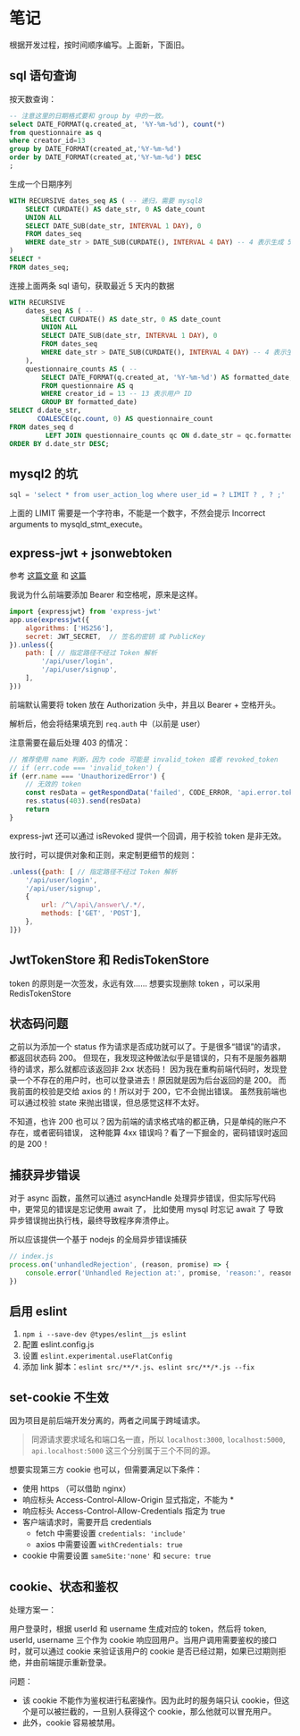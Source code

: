 # 笔记

根据开发过程，按时间顺序编写。上面新，下面旧。

## sql 语句查询

按天数查询：

```sql
-- 注意这里的日期格式要和 group by 中的一致。
select DATE_FORMAT(q.created_at, '%Y-%m-%d'), count(*)
from questionnaire as q
where creator_id=13
group by DATE_FORMAT(created_at,'%Y-%m-%d')
order by DATE_FORMAT(created_at,'%Y-%m-%d') DESC
;
```

生成一个日期序列

```sql
WITH RECURSIVE dates_seq AS ( -- 递归，需要 mysql8
    SELECT CURDATE() AS date_str, 0 AS date_count
    UNION ALL
    SELECT DATE_SUB(date_str, INTERVAL 1 DAY), 0
    FROM dates_seq
    WHERE date_str > DATE_SUB(CURDATE(), INTERVAL 4 DAY) -- 4 表示生成 5 天
)
SELECT *
FROM dates_seq;
```

连接上面两条 sql 语句，获取最近 5 天内的数据

```sql
WITH RECURSIVE
    dates_seq AS ( --
        SELECT CURDATE() AS date_str, 0 AS date_count
        UNION ALL
        SELECT DATE_SUB(date_str, INTERVAL 1 DAY), 0
        FROM dates_seq
        WHERE date_str > DATE_SUB(CURDATE(), INTERVAL 4 DAY) -- 4 表示生成 5 天
    ),
    questionnaire_counts AS ( --
        SELECT DATE_FORMAT(q.created_at, '%Y-%m-%d') AS formatted_date, COUNT(*) AS count
        FROM questionnaire AS q
        WHERE creator_id = 13 -- 13 表示用户 ID
        GROUP BY formatted_date)
SELECT d.date_str,
       COALESCE(qc.count, 0) AS questionnaire_count
FROM dates_seq d
         LEFT JOIN questionnaire_counts qc ON d.date_str = qc.formatted_date
ORDER BY d.date_str DESC;
```

## mysql2 的坑

```js
sql = 'select * from user_action_log where user_id = ? LIMIT ? , ? ;'
```
上面的 LIMIT 需要是一个字符串，不能是一个数字，不然会提示 Incorrect arguments to mysqld_stmt_execute。

## express-jwt + jsonwebtoken

参考 [这篇文章](https://www.cnblogs.com/zkqiang/p/11810203.html) 和 [这篇](https://blog.csdn.net/GreyCastle/article/details/120442437)

我说为什么前端要添加 Bearer 和空格呢，原来是这样。

```js
import {expressjwt} from 'express-jwt'
app.use(expressjwt({
    algorithms: ['HS256'],
    secret: JWT_SECRET,  // 签名的密钥 或 PublicKey
}).unless({
    path: [ // 指定路径不经过 Token 解析
        '/api/user/login',
        '/api/user/signup',
    ],
}))
```

前端默认需要将 token 放在 Authorization 头中，并且以 Bearer + 空格开头。

解析后，他会将结果填充到 `req.auth` 中（以前是 user）

注意需要在最后处理 403 的情况：
```js
// 推荐使用 name 判断，因为 code 可能是 invalid_token 或者 revoked_token
// if (err.code === 'invalid_token') {
if (err.name === 'UnauthorizedError') {
    // 无效的 token
    const resData = getRespondData('failed', CODE_ERROR, 'api.error.token-invalid')
    res.status(403).send(resData)
    return
}
```

express-jwt 还可以通过 isRevoked 提供一个回调，用于校验 token 是非无效。


放行时，可以提供对象和正则，来定制更细节的规则：
```js
.unless({path: [ // 指定路径不经过 Token 解析
    '/api/user/login',
    '/api/user/signup',
    {
        url: /^\/api\/answer\/.*/,
        methods: ['GET', 'POST'],
    },
]})
```

## JwtTokenStore 和 RedisTokenStore

token 的原则是一次签发，永远有效……
想要实现删除 token ，可以采用 RedisTokenStore

## 状态码问题

之前以为添加一个 status 作为请求是否成功就可以了。于是很多“错误”的请求，都返回状态码 200。
但现在，我发现这种做法似乎是错误的，只有不是服务器期待的请求，那么就都应该返回非 2xx 状态码！
因为我在重构前端代码时，发现登录一个不存在的用户时，也可以登录进去！原因就是因为后台返回的是 200。
而我前面的校验是交给 axios 的！所以对于 200，它不会抛出错误。
虽然我前端也可以通过校验 state 来抛出错误，但总感觉这样不太好。

不知道，也许 200 也可以？因为前端的请求格式啥的都正确，只是单纯的账户不存在，或者密码错误，
这种能算 4xx 错误吗？看了一下掘金的，密码错误时返回的是 200！

## 捕获异步错误

对于 async 函数，虽然可以通过 asyncHandle 处理异步错误，但实际写代码中，更常见的错误是忘记使用 await 了，
比如使用 mysql 时忘记 await 了
导致异步错误抛出执行栈，最终导致程序奔溃停止。

所以应该提供一个基于 nodejs 的全局异步错误捕获

```js
// index.js
process.on('unhandledRejection', (reason, promise) => {
    console.error('Unhandled Rejection at:', promise, 'reason:', reason)
})
```

## 启用 eslint

1. `npm i --save-dev @types/eslint__js eslint`
2. 配置 eslint.config.js
3. 设置 `eslint.experimental.useFlatConfig`
4. 添加 link 脚本：`eslint src/**/*.js`、`eslint src/**/*.js --fix`

## set-cookie 不生效

因为项目是前后端开发分离的，两者之间属于跨域请求。

> 同源请求要求域名和端口名一直，所以 `localhost:3000`, `localhost:5000`, `api.localhost:5000` 这三个分别属于三个不同的源。

想要实现第三方 cookie 也可以，但需要满足以下条件：

- 使用 https （可以借助 nginx）
- 响应标头 Access-Control-Allow-Origin 显式指定，不能为 *
- 响应标头 Access-Control-Allow-Credentials 指定为 true
- 客户端请求时，需要开启 credentials
  - fetch 中需要设置 `credentials: 'include'`
  - axios 中需要设置 `withCredentials: true`
- cookie 中需要设置 `sameSite:'none'` 和 `secure: true`

## cookie、状态和鉴权

处理方案一：

用户登录时，根据 userId 和 username 生成对应的 token，然后将 token, userId, username 三个作为 cookie 响应回用户。当用户调用需要鉴权的接口时，就可以通过 cookie 来验证该用户的 cookie 是否已经过期，如果已过期则拒绝，并由前端提示重新登录。

问题：
  - 该 cookie 不能作为鉴权进行私密操作。因为此时的服务端只认 cookie，但这个是可以被拦截的，一旦别人获得这个 cookie，那么他就可以冒充用户。
  - 此外，cookie 容易被禁用。
